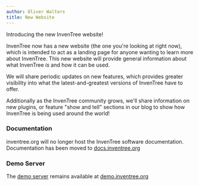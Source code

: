 ```yaml
---
author: Oliver Walters
title: New Website
---
```


Introducing the new InvenTree website!

InvenTree now has a new website (the one you're looking at right now), which is intended to act as a landing page for anyone wanting to learn more about InvenTree. This new website will provide general information about what InvenTree *is* and how it can be used. 

We will share periodic updates on new features, which provides greater visibility into what the latest-and-greatest versions of InvenTree have to offer.

Additionally as the InvenTree community grows, we'll share information on new plugins, or feature "show and tell" sections in our blog to show how InvenTree is being used around the world!

### Documentation

inventree.org will no longer host the InvenTree software documentation. Documentation has been moved to [docs.inventree.org](https://docs.inventree.org)

### Demo Server

The [demo server](/demo.md) remains available at [demo.inventree.org](https://demo.inventree.org)